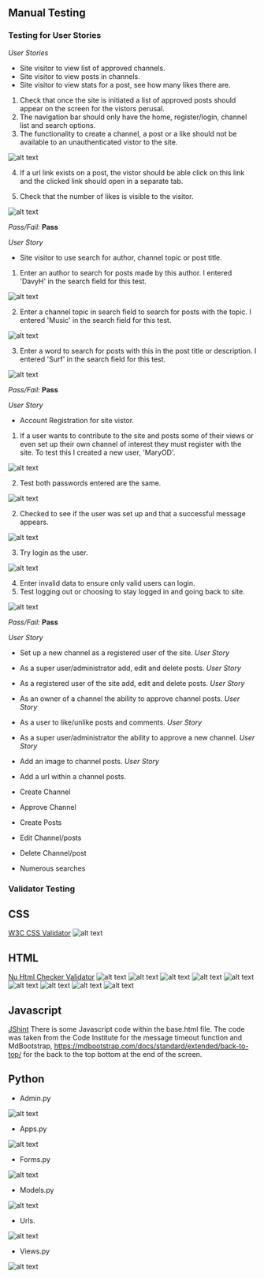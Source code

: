 ## Manual Testing

### Testing for User Stories
*User Stories*
* Site visitor to view list of approved channels.
* Site visitor to view posts in channels.
* Site visitor to view stats for a post, see how many likes there are.

1. Check that once the site is initiated a list of approved posts should appear on the screen for the vistors perusal.
2. The navigation bar should only have the home, register/login, channel list and search options.
3. The functionality to create a channel, a post or a like should not be available to an unauthenticated vistor to the site.

![alt text](assets/test-images/Test-View-Unreg-Screen.png)

4. If a url link exists on a post, the vistor should be able click on this link and the clicked link should open in a separate tab.

5. Check that the number of likes is visible to the visitor.

![alt text](assets/test-images/Test-View-Num-Likes.png)


*Pass/Fail:* **Pass**

*User Story*
* Site visitor to use search for author, channel topic or post title.
1. Enter an author to search for posts made by this author. I entered 'DavyH' in the search field for this test.

![alt text](assets/test-images/Test-Search-Author.png)

2. Enter a channel topic in search field to search for posts with the topic. I entered 'Music' in the search field for this test.

![alt text](assets/test-images/Test-Search-Title.png)

3. Enter a word to search for posts with this in the post title or description. I entered 'Surf' in the search field for this test.

![alt text](assets/test-images/Test-Search-Desc.png)

*Pass/Fail:* **Pass**

*User Story*
* Account Registration for site vistor.
1. If a user wants to contribute to the site and posts some of their views or even set up their own channel of interest they must register with the site. To test this I created a new user, 'MaryOD'.

![alt text](assets/test-images/Test-Reg.png)

2. Test both passwords entered are the same.

![alt text](assets/test-images/Test-Unsuccess-Reg.png)

2. Checked to see if the user was set up and that a successful message appears.

![alt text](assets/test-images/Test-Success-Reg.png)

3. Try login as the user.

![alt text](assets/test-images/Test-Success-Login.png)


4. Enter invalid data to ensure only valid users can login.
5. Test logging out or choosing to stay logged in and going back to site.

![alt text](assets/test-images/Test-Success-Logout.png)


*Pass/Fail:* **Pass**

*User Story*
* Set up a new channel as a registered user of the site.
*User Story*
* As a super user/administrator add, edit and delete posts.
*User Story*
* As a registered user of the site add, edit and delete posts.
*User Story*
* As an owner of a channel the ability to approve channel posts.
*User Story*
* As a user to like/unlike posts and comments.
*User Story*
* As a super user/administrator the ability to approve a new channel.
*User Story*
* Add an image to channel posts.
*User Story*
* Add a url within a channel posts.

* Create Channel
* Approve Channel
* Create Posts
* Edit Channel/posts
* Delete Channel/post
* Numerous searches


### Validator Testing

## CSS
[W3C CSS Validator](https://jigsaw.w3.org/css-validator/validator)
![alt text](assets/images/ViewsIt-CSS-Validator.png)

## HTML
[Nu Html Checker Validator](https://validator.w3.org/)
![alt text](assets/images/ViewsIt-HTML-Validation.png)
![alt text](assets/images/Account-Register-Html-Validation.png)
![alt text](assets/images/Channel-Form-Html-Validation.png)
![alt text](assets/images/Channel-List-Html-Validation.png)
![alt text](assets/images/Channel-Manage-Html-Validation.png)
![alt text](assets/images/Channel-Post-Html-Validation.png)
![alt text](assets/images/Channel-View-Html-Validation.png)
![alt text](assets/images/User-Login-Html-Validation.png)
![alt text](assets/images/User-Logout-Html-Validation.png)

## Javascript
[JShint](https://jshint.com/)
There is some Javascript code within the base.html file. The code was taken from the Code Institute for the message timeout function and MdBootstrap,
https://mdbootstrap.com/docs/standard/extended/back-to-top/ for the back to the top bottom at the end of the screen.

## Python
* Admin.py

![alt text](assets/images/ViewsIt-AdminPy-Validation.png)

* Apps.py

![alt text](assets/images/ViewsIt-AppsPy-Validation.png)

* Forms.py

![alt text](assets/images/ViewsIt-FormsPy-Validation.png)

* Models.py

![alt text](assets/images/ViewsIt-ModelsPy-Validation.png)

* Urls.

![alt text](assets/images/ViewsIt-UrlsPy-Validation.png)

* Views.py

![alt text](assets/images/ViewsIt-ViewsPy-Validation.png)


